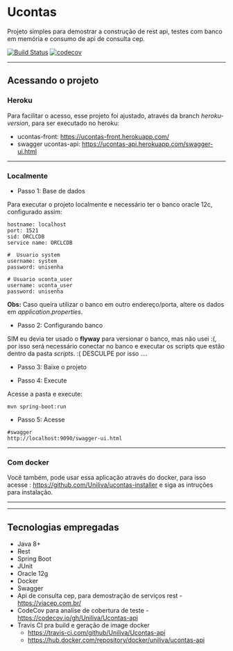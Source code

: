 # Ucontas
Projeto simples para demostrar a construção de rest api, testes com banco em memória e consumo de api de consulta cep.

[![Build Status](https://travis-ci.com/Uniliva/Ucontas-api.svg?branch=master)](https://travis-ci.com/github/Uniliva/Ucontas-api)
[![codecov](https://codecov.io/gh/Uniliva/Ucontas-api/branch/master/graph/badge.svg)](https://codecov.io/gh/Uniliva/Ucontas-api)


---

## Acessando o projeto 

### Heroku

Para facilitar o acesso, esse projeto foi ajustado, através da branch _heroku-version_, para ser executado no heroku:

- ucontas-front: https://ucontas-front.herokuapp.com/
- swagger ucontas-api: https://ucontas-api.herokuapp.com/swagger-ui.html

---

### Localmente

- Passo 1: Base de dados

Para executar o projeto localmente e necessário ter o banco oracle 12c, configurado assim:

```shellscript
hostname: localhost
port: 1521
sid: ORCLCDB
service name: ORCLCDB

#  Usuario system
username: system
password: unisenha

# Usuario uconta_user
username: uconta_user
password: unisenha
```

**Obs:** Caso queira utilizar o banco em outro endereço/porta, altere os dados em _application.properties_.

- Passo 2: Configurando banco

SIM eu devia ter usado o **flyway** para versionar o banco, mas não usei :(, por isso será necessário conectar no banco e executar os scripts que estão dentro da pasta _scripts_.  :( DESCULPE por isso ....

- Passo 3: Baixe o projeto

- Passo 4: Execute

Acesse a pasta e execute:

```
mvn spring-boot:run 
```

- Passo 5:  Acesse

```
#swagger
http://localhost:9090/swagger-ui.html
```
---

### Com docker 

Você também, pode usar essa aplicação através do docker, para isso acesse : https://github.com/Uniliva/ucontas-installer e siga as intruções para instalação.

---
---

##  Tecnologias empregadas

- Java 8+
- Rest
- Spring Boot
- JUnit
- Oracle 12g
- Docker
- Swagger
- Api de consulta cep, para demostração de serviços rest - https://viacep.com.br/ 
- CodeCov para analise de cobertura de teste - https://codecov.io/gh/Uniliva/Ucontas-api
- Travis CI pra build e geração de image docker
    - https://travis-ci.com/github/Uniliva/Ucontas-api
    - https://hub.docker.com/repository/docker/uniliva/ucontas-api


